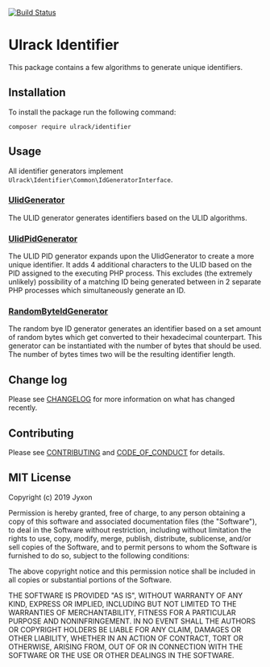 [![Build Status](https://travis-ci.com/ulrack/identifier.svg?branch=master)](https://travis-ci.com/ulrack/identifier)

# Ulrack Identifier

This package contains a few algorithms to generate unique identifiers. 

## Installation

To install the package run the following command:

```
composer require ulrack/identifier
```

## Usage

All identifier generators implement `Ulrack\Identifier\Common\IdGeneratorInterface`.

### [UlidGenerator](src/Component/UlidGenerator.php)

The ULID generator generates identifiers based on the ULID algorithms.

### [UlidPidGenerator](src/Component/UlidPidGenerator.php)

The ULID PID generator expands upon the UlidGenerator to create a more
unique identifier. It adds 4 additional characters to the ULID based 
on the PID assigned to the executing PHP process. This excludes (the
extremely unlikely) possibility of a matching ID being generated
between in 2 separate PHP processes which simultaneously generate an
ID.

### [RandomByteIdGenerator](src/Component/RandomByteIdGenerator.php)

The random bye ID generator generates an identifier based on a set amount of 
random bytes which get converted to their hexadecimal counterpart.
This generator can be instantiated with the number of bytes that should be used.
The number of bytes times two will be the resulting identifier length.

## Change log

Please see [CHANGELOG](CHANGELOG.md) for more information on what has changed recently.

## Contributing

Please see [CONTRIBUTING](CONTRIBUTING.md) and [CODE_OF_CONDUCT](CODE_OF_CONDUCT.md) for details.

## MIT License

Copyright (c) 2019 Jyxon

Permission is hereby granted, free of charge, to any person obtaining a copy
of this software and associated documentation files (the "Software"), to deal
in the Software without restriction, including without limitation the rights
to use, copy, modify, merge, publish, distribute, sublicense, and/or sell
copies of the Software, and to permit persons to whom the Software is
furnished to do so, subject to the following conditions:

The above copyright notice and this permission notice shall be included in all
copies or substantial portions of the Software.

THE SOFTWARE IS PROVIDED "AS IS", WITHOUT WARRANTY OF ANY KIND, EXPRESS OR
IMPLIED, INCLUDING BUT NOT LIMITED TO THE WARRANTIES OF MERCHANTABILITY,
FITNESS FOR A PARTICULAR PURPOSE AND NONINFRINGEMENT. IN NO EVENT SHALL THE
AUTHORS OR COPYRIGHT HOLDERS BE LIABLE FOR ANY CLAIM, DAMAGES OR OTHER
LIABILITY, WHETHER IN AN ACTION OF CONTRACT, TORT OR OTHERWISE, ARISING FROM,
OUT OF OR IN CONNECTION WITH THE SOFTWARE OR THE USE OR OTHER DEALINGS IN THE
SOFTWARE.
